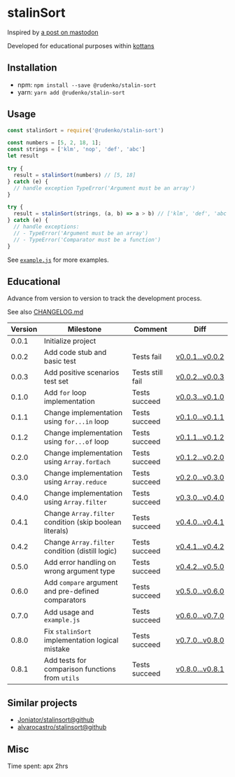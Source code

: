 # stalinSort

Inspired by [a post on mastodon](https://mastodon.social/@mathew/100958177234287431)

Developed for educational purposes within [kottans](https://github.com/kottans)

## Installation

- npm: `npm install --save @rudenko/stalin-sort`
- yarn: `yarn add @rudenko/stalin-sort`

## Usage

```javascript
const stalinSort = require('@rudenko/stalin-sort')

const numbers = [5, 2, 18, 1];
const strings = ['klm', 'nop', 'def', 'abc']
let result

try {
  result = stalinSort(numbers) // [5, 18]
} catch (e) {
  // handle exception TypeError('Argument must be an array')
}

try {
  result = stalinSort(strings, (a, b) => a > b) // ['klm', 'def', 'abc']
} catch (e) {
  // handle exceptions:
  // - TypeError('Argument must be an array')
  // - TypeError('Comparator must be a function')
}
```

See [`example.js`](./example.js) for more examples.

## Educational

Advance from version to version to track the development process.

See also [CHANGELOG.md](./CHANGELOG.md)

| Version | Milestone                       | Comment          | Diff
| ------- | ------------------------------- | ---------------- | ---
| 0.0.1   | Initialize project              |                  |
| 0.0.2   | Add code stub and basic test    | Tests fail       | [v0.0.1...v0.0.2](https://github.com/OleksiyRudenko/stalin-sort/compare/v0.0.1...v0.0.2)
| 0.0.3   | Add positive scenarios test set | Tests still fail | [v0.0.2...v0.0.3](https://github.com/OleksiyRudenko/stalin-sort/compare/v0.0.2...v0.0.3)
| 0.1.0   | Add `for` loop implementation   | Tests succeed    | [v0.0.3...v0.1.0](https://github.com/OleksiyRudenko/stalin-sort/compare/v0.0.3...v0.1.0)
| 0.1.1   | Change implementation using `for...in` loop | Tests succeed    | [v0.1.0...v0.1.1](https://github.com/OleksiyRudenko/stalin-sort/compare/v0.1.0...v0.1.1)
| 0.1.2   | Change implementation using `for...of` loop | Tests succeed    | [v0.1.1...v0.1.2](https://github.com/OleksiyRudenko/stalin-sort/compare/v0.1.1...v0.1.2)
| 0.2.0   | Change implementation using `Array.forEach` | Tests succeed    | [v0.1.2...v0.2.0](https://github.com/OleksiyRudenko/stalin-sort/compare/v0.1.2...v0.2.0)
| 0.3.0   | Change implementation using `Array.reduce` | Tests succeed    | [v0.2.0...v0.3.0](https://github.com/OleksiyRudenko/stalin-sort/compare/v0.2.0...v0.3.0)
| 0.4.0   | Change implementation using `Array.filter` | Tests succeed    | [v0.3.0...v0.4.0](https://github.com/OleksiyRudenko/stalin-sort/compare/v0.3.0...v0.4.0)
| 0.4.1   | Change `Array.filter` condition (skip boolean literals) | Tests succeed    | [v0.4.0...v0.4.1](https://github.com/OleksiyRudenko/stalin-sort/compare/v0.4.0...v0.4.1)
| 0.4.2   | Change `Array.filter` condition (distill logic) | Tests succeed    | [v0.4.1...v0.4.2](https://github.com/OleksiyRudenko/stalin-sort/compare/v0.4.1...v0.4.2)
| 0.5.0   | Add error handling on wrong argument type | Tests succeed    | [v0.4.2...v0.5.0](https://github.com/OleksiyRudenko/stalin-sort/compare/v0.4.2...v0.5.0)
| 0.6.0   | Add `compare` argument and pre-defined comparators | Tests succeed    | [v0.5.0...v0.6.0](https://github.com/OleksiyRudenko/stalin-sort/compare/v0.5.0...v0.6.0)
| 0.7.0   | Add usage and `example.js`      | Tests succeed    | [v0.6.0...v0.7.0](https://github.com/OleksiyRudenko/stalin-sort/compare/v0.6.0...v0.7.0)
| 0.8.0   | Fix `stalinSort` implementation logical mistake    | Tests succeed    | [v0.7.0...v0.8.0](https://github.com/OleksiyRudenko/stalin-sort/compare/v0.7.0...v0.8.0)
| 0.8.1   | Add tests for comparison functions from `utils`    | Tests succeed    | [v0.8.0...v0.8.1](https://github.com/OleksiyRudenko/stalin-sort/compare/v0.8.0...v0.8.1)

## Similar projects

- [Joniator/stalinsort@github](https://github.com/Joniator/stalinsort)
- [alvarocastro/stalinsort@github](https://github.com/alvarocastro/stalinsort)

## Misc

Time spent: apx 2hrs
